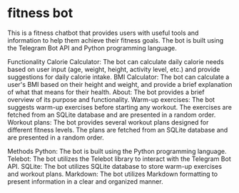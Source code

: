 # fitness bot

This is a fitness chatbot that provides users with useful tools and information to help them achieve their fitness goals. The bot is built using the Telegram Bot API and Python programming language.

Functionality
Calorie Calculator: The bot can calculate daily calorie needs based on user input (age, weight, height, activity level, etc.) and provide suggestions for daily calorie intake.
BMI Calculator: The bot can calculate a user's BMI based on their height and weight, and provide a brief explanation of what that means for their health.
About: The bot provides a brief overview of its purpose and functionality.
Warm-up exercises: The bot suggests warm-up exercises before starting any workout. The exercises are fetched from an SQLite database and are presented in a random order.
Workout plans: The bot provides several workout plans designed for different fitness levels. The plans are fetched from an SQLite database and are presented in a random order.


Methods
Python: The bot is built using the Python programming language.
Telebot: The bot utilizes the Telebot library to interact with the Telegram Bot API.
SQLite: The bot utilizes SQLite database to store warm-up exercises and workout plans.
Markdown: The bot utilizes Markdown formatting to present information in a clear and organized manner.
